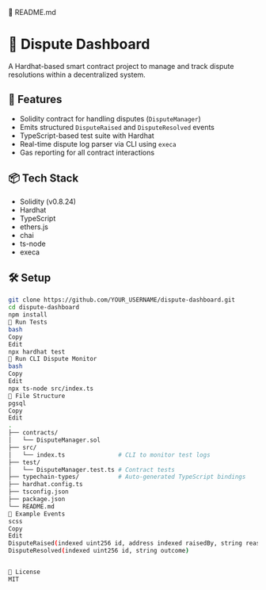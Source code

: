 📄 README.md

# 🧾 Dispute Dashboard

A Hardhat-based smart contract project to manage and track dispute resolutions within a decentralized system.

## 🚀 Features

- Solidity contract for handling disputes (`DisputeManager`)
- Emits structured `DisputeRaised` and `DisputeResolved` events
- TypeScript-based test suite with Hardhat
- Real-time dispute log parser via CLI using `execa`
- Gas reporting for all contract interactions

## 📦 Tech Stack

- Solidity (v0.8.24)
- Hardhat
- TypeScript
- ethers.js
- chai
- ts-node
- execa

## 🛠️ Setup

```bash
git clone https://github.com/YOUR_USERNAME/dispute-dashboard.git
cd dispute-dashboard
npm install
🔬 Run Tests
bash
Copy
Edit
npx hardhat test
📡 Run CLI Dispute Monitor
bash
Copy
Edit
npx ts-node src/index.ts
📁 File Structure
pgsql
Copy
Edit
.
├── contracts/
│   └── DisputeManager.sol
├── src/
│   └── index.ts               # CLI to monitor test logs
├── test/
│   └── DisputeManager.test.ts # Contract tests
├── typechain-types/           # Auto-generated TypeScript bindings
├── hardhat.config.ts
├── tsconfig.json
├── package.json
└── README.md
🧪 Example Events
scss
Copy
Edit
DisputeRaised(indexed uint256 id, address indexed raisedBy, string reason)
DisputeResolved(indexed uint256 id, string outcome)


📄 License
MIT
